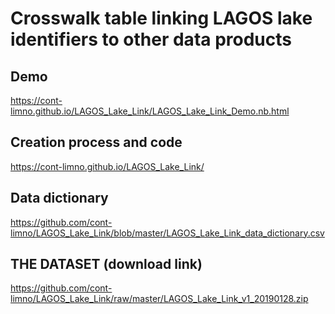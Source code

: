# Crosswalk table linking LAGOS lake identifiers to other data products

## Demo
https://cont-limno.github.io/LAGOS_Lake_Link/LAGOS_Lake_Link_Demo.nb.html

## Creation process and code
https://cont-limno.github.io/LAGOS_Lake_Link/

## Data dictionary
https://github.com/cont-limno/LAGOS_Lake_Link/blob/master/LAGOS_Lake_Link_data_dictionary.csv

## THE DATASET (download link)
https://github.com/cont-limno/LAGOS_Lake_Link/raw/master/LAGOS_Lake_Link_v1_20190128.zip
